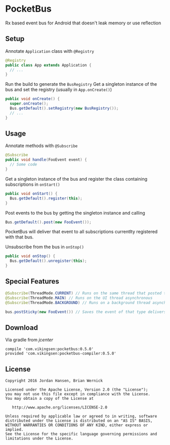 # PocketBus
Rx based event bus for Android that doesn't leak memory or use reflection

## Setup
Annotate `Application` class with `@Registry`
```java
@Registry
public class App extends Application {
  // ...
}
```

Run the build to generate the `BusRegistry`
Get a singleton instance of the bus and set the registry (usually in `App.onCreate()`)
```java
public void onCreate() {
  super.onCreate();
  Bus.getDefault().setRegistry(new BusRegistry());
  // ...
}
```

## Usage
Annotate methods with `@Subscribe`
```java
@Subscribe
public void handle(FooEvent event) {
  // Some code
}
```

Get a singleton instance of the bus and register the class containing subscriptions in `onStart()`
```java
public void onStart() {
  Bus.getDefault().register(this);
}
```

Post events to the bus by getting the singleton instance and calling
```java
Bus.getDefault().post(new FooEvent());
```
PocketBus will deliver that event to all subscriptions currentlty registered with that bus.

Unsubscribe from the bus in `onStop()`
```java
public void onStop() {
  Bus.getDefault().unregister(this);
}
```

## Special Features
```Java
@Subscribe(ThreadMode.CURRENT) // Runs on the same thread that posted the event asynchronous (default)
@Subscribe(ThreadMode.MAIN) // Runs on the UI thread asynchronous
@Subscribe(ThreadMode.BACKGROUND) // Runs on a background thread asynchronous
```

```java
bus.postSticky(new FooEvent()) // Saves the event of that type delivers it to a subscription on registration
```

## Download
Via gradle from *jcenter*
```
compile 'com.vikingsen:pocketbus:0.5.0'
provided 'com.vikingsen:pocketbus-compiler:0.5.0'
```

License
-------

    Copyright 2016 Jordan Hansen, Brian Wernick

    Licensed under the Apache License, Version 2.0 (the "License");
    you may not use this file except in compliance with the License.
    You may obtain a copy of the License at

       http://www.apache.org/licenses/LICENSE-2.0

    Unless required by applicable law or agreed to in writing, software
    distributed under the License is distributed on an "AS IS" BASIS,
    WITHOUT WARRANTIES OR CONDITIONS OF ANY KIND, either express or implied.
    See the License for the specific language governing permissions and
    limitations under the License.
